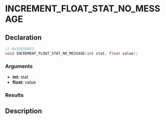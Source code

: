 # INCREMENT_FLOAT_STAT_NO_MESSAGE

## Declaration
```cpp
// 0x2C6564F2
void INCREMENT_FLOAT_STAT_NO_MESSAGE(int stat, float value);
```

### Arguments
- **int:** stat
- **float:** value

### Results

## Description
